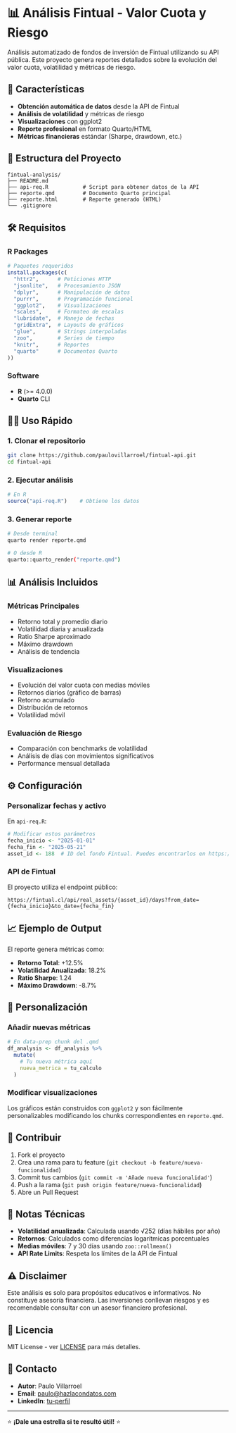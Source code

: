 # 📊 Análisis Fintual - Valor Cuota y Riesgo

Análisis automatizado de fondos de inversión de Fintual utilizando su API pública. Este proyecto genera reportes detallados sobre la evolución del valor cuota, volatilidad y métricas de riesgo.

## 🚀 Características

- **Obtención automática de datos** desde la API de Fintual
- **Análisis de volatilidad** y métricas de riesgo
- **Visualizaciones** con ggplot2
- **Reporte profesional** en formato Quarto/HTML
- **Métricas financieras** estándar (Sharpe, drawdown, etc.)

## 📁 Estructura del Proyecto

```
fintual-analysis/
├── README.md
├── api-req.R           # Script para obtener datos de la API
├── reporte.qmd         # Documento Quarto principal
├── reporte.html        # Reporte generado (HTML)
└── .gitignore
```

## 🛠️ Requisitos

### R Packages
```r
# Paquetes requeridos
install.packages(c(
  "httr2",      # Peticiones HTTP
  "jsonlite",   # Procesamiento JSON
  "dplyr",      # Manipulación de datos
  "purrr",      # Programación funcional
  "ggplot2",    # Visualizaciones
  "scales",     # Formateo de escalas
  "lubridate",  # Manejo de fechas
  "gridExtra",  # Layouts de gráficos
  "glue",       # Strings interpoladas
  "zoo",        # Series de tiempo
  "knitr",      # Reportes
  "quarto"      # Documentos Quarto
))
```

### Software
- **R** (>= 4.0.0)
- **Quarto** CLI

## 🏃‍♂️ Uso Rápido

### 1. Clonar el repositorio
```bash
git clone https://github.com/paulovillarroel/fintual-api.git
cd fintual-api
```

### 2. Ejecutar análisis
```r
# En R 
source("api-req.R")    # Obtiene los datos
```

### 3. Generar reporte
```bash
# Desde terminal
quarto render reporte.qmd

# O desde R
quarto::quarto_render("reporte.qmd")
```

## 📊 Análisis Incluidos

### Métricas Principales
- Retorno total y promedio diario
- Volatilidad diaria y anualizada
- Ratio Sharpe aproximado
- Máximo drawdown
- Análisis de tendencia

### Visualizaciones
- Evolución del valor cuota con medias móviles
- Retornos diarios (gráfico de barras)
- Retorno acumulado
- Distribución de retornos
- Volatilidad móvil

### Evaluación de Riesgo
- Comparación con benchmarks de volatilidad
- Análisis de días con movimientos significativos
- Performance mensual detallada

## ⚙️ Configuración

### Personalizar fechas y activo
En `api-req.R`:
```r
# Modificar estos parámetros
fecha_inicio <- "2025-01-01"
fecha_fin <- "2025-05-21"
asset_id <- 188  # ID del fondo Fintual. Puedes encontrarlos en https://fintualist.com/chile/tecnologia/el-api-de-fintual/
```

### API de Fintual
El proyecto utiliza el endpoint público:
```
https://fintual.cl/api/real_assets/{asset_id}/days?from_date={fecha_inicio}&to_date={fecha_fin}
```

## 📈 Ejemplo de Output

El reporte genera métricas como:
- **Retorno Total**: +12.5%
- **Volatilidad Anualizada**: 18.2%
- **Ratio Sharpe**: 1.24
- **Máximo Drawdown**: -8.7%

## 🔧 Personalización

### Añadir nuevas métricas
```r
# En data-prep chunk del .qmd
df_analysis <- df_analysis %>%
  mutate(
    # Tu nueva métrica aquí
    nueva_metrica = tu_calculo
  )
```

### Modificar visualizaciones
Los gráficos están construidos con `ggplot2` y son fácilmente personalizables modificando los chunks correspondientes en `reporte.qmd`.

## 🤝 Contribuir

1. Fork el proyecto
2. Crea una rama para tu feature (`git checkout -b feature/nueva-funcionalidad`)
3. Commit tus cambios (`git commit -m 'Añade nueva funcionalidad'`)
4. Push a la rama (`git push origin feature/nueva-funcionalidad`)
5. Abre un Pull Request

## 📝 Notas Técnicas

- **Volatilidad anualizada**: Calculada usando √252 (días hábiles por año)
- **Retornos**: Calculados como diferencias logarítmicas porcentuales
- **Medias móviles**: 7 y 30 días usando `zoo::rollmean()`
- **API Rate Limits**: Respeta los límites de la API de Fintual

## ⚠️ Disclaimer

Este análisis es solo para propósitos educativos e informativos. No constituye asesoría financiera. Las inversiones conllevan riesgos y es recomendable consultar con un asesor financiero profesional.

## 📄 Licencia

MIT License - ver [LICENSE](LICENSE) para más detalles.

## 📧 Contacto

- **Autor**: Paulo Villarroel
- **Email**: paulo@hazlacondatos.com
- **LinkedIn**: [tu-perfil](https://linkedin.com/in/paulovillarroel)

---

⭐ **¡Dale una estrella si te resultó útil!** ⭐